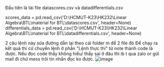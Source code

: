 Đầu tiên là tải file datascores.csv và datadifferentials.csv

scores_data = pd.read_csv('D:\\HCMUT-K23\\HK232\\Linear Algebra\\BTL\\material for BTL\\datascores.csv', header=None)
differentials_data = pd.read_csv('D:\\HCMUT-K23\\HK232\\Linear Algebra\\BTL\\material for BTL\\datadifferentials.csv', header=None)

2 câu lệnh này sửa đường dẫn lại theo cái folder m để 2 file đó
Để chạy ra kết quả thì cứ chuyển lệnh ở phần "Lệnh thực thi" từ note thành code là được.
Nếu đọc code thấy không hiểu/ thấy sai ở đâu thì ib t qua zalo or gửi mail đi chứ mess trôi tin nhắn đọc ko được.
![image](https://github.com/khoado2608/G5-LA/assets/158268343/64476ca0-cd7a-4f5e-a214-a423328a2c5c)

